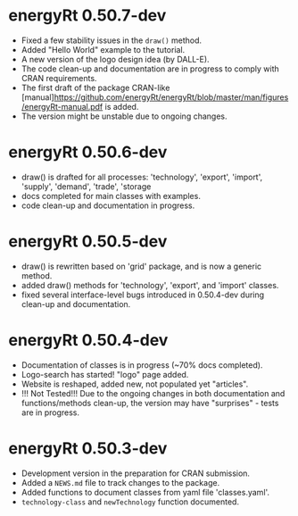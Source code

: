 # energyRt 0.50.7-dev

* Fixed a few stability issues in the `draw()` method.
* Added "Hello World" example to the tutorial.
* A new version of the logo design idea (by DALL-E).
* The code clean-up and documentation are in progress to comply with CRAN requirements. 
* The first draft of the package CRAN-like [manual]<https://github.com/energyRt/energyRt/blob/master/man/figures/energyRt-manual.pdf> is added.
* The version might be unstable due to ongoing changes.

# energyRt 0.50.6-dev

* draw() is drafted for all processes: 'technology', 'export', 'import', 'supply', 'demand', 'trade', 'storage
* docs completed for main classes with examples.
* code clean-up and documentation in progress.

# energyRt 0.50.5-dev

* draw() is rewritten based on 'grid' package, and is now a generic method. 
* added draw() methods for 'technology', 'export', and 'import' classes.
* fixed several interface-level bugs introduced in 0.50.4-dev during clean-up and documentation.

# energyRt 0.50.4-dev

* Documentation of classes is in progress (~70% docs completed).
* Logo-search has started! "logo" page added.
* Website is reshaped, added new, not populated yet "articles".
* !!! Not Tested!!! Due to the ongoing changes in both documentation and functions/methods clean-up, the version may have "surprises" - tests are in progress.

# energyRt 0.50.3-dev

* Development version in the preparation for CRAN submission.
* Added a `NEWS.md` file to track changes to the package.
* Added functions to document classes from yaml file 'classes.yaml'.
* `technology-class` and `newTechnology` function documented.
